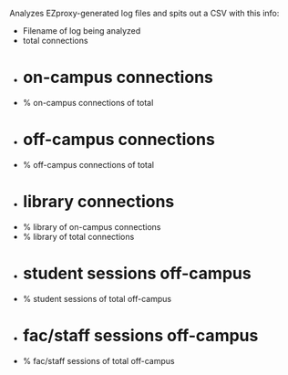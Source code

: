 Analyzes EZproxy-generated log files and spits out a CSV with this info: 

* Filename of log being analyzed
* total connections
* # on-campus connections
* % on-campus connections of total
* # off-campus connections
* % off-campus connections of total
* # library connections
* % library of on-campus connections
* % library of total connections
* # student sessions off-campus
* % student sessions of total off-campus
* # fac/staff sessions off-campus
* % fac/staff sessions of total off-campus
